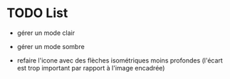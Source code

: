 # TODO List

* gérer un mode clair
* gérer un mode sombre

* refaire l'icone avec des flèches isométriques moins profondes (l'écart est trop important par rapport à l'image encadrée)
